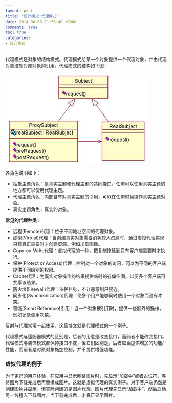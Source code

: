 ```yaml
---
layout: post
title: "设计模式:代理模式"
date: 2014-08-03 11:56:48 +0800
comments: true
toc: true
categories: 
- 设计模式
---
```


代理模式是对象的结构模式。代理模式给某一个对象提供一个代理对象，并由代理对象控制对原对象的引用。代理模式的结构如下图：

![image](/myresource/images/image_blog_20140803_120304.jpg)

<!--more-->

各角色说明如下：

* 抽象主题角色：是真实主题和代理主题的共同接口，任何可以使用真实主题的地方都可以使用代理主题。
* 代理主题角色：内部含有对真实主题的引用，可以在任何时候操作真实主题对象。
* 真实主题角色：真实的对象。

**常见的代理种类：**

* 远程(Remote)代理：位于不同地址空间的代理对象。
* 虚拟(Virtual)代理：当创建真实对象需要消耗较大资源时，通过虚拟代理实现只有真正需要时才创建资源。例如加载图像。
* Copy-on-Write代理：虚拟代理的一种，把复制拖延到只有客户端需要时才执行。
* 保护(Protect or Access)代理：控制对一个对象的访问，可以为不同的客户端提供不同级别的权限。
* Cache代理：为真实对象操作的结果提供临时的存储空间，以便多个客户端可共享该结果。
* 防火墙(Firewall)代理：保护目标，不让恶意用户接近。
* 同步化(Synchronization)代理：使多个用户能够同时使用一个对象而没有冲突。
* 智能(Smart Reference)引用：当一个对象被引用时，提供一些额外的操作，例如记录调用次数。


反射与代理常常一起使用，[这篇博文](/blog/2014/06/28/li-yong-fan-zhang-hao/)就是代理模式的一个例子。

代理模式与适配器模式的区别是，后者的用意是改变接口，而前者不能改变接口。代理模式与装饰模式都保持接口不变，但它们区别是，后者应当提供增加的功能/性能，而前者是对原对象施加控制，并不提供增强功能。

### 虚拟代理的例子
为了更好的用户体验，在应用中显示网络图片时，先显示“加载中”或者占位符，等待图片下载完成后再替换成图片。这就是虚拟代理的真实例子。对于客户端仍然是创建图片并显示，但实际创建的是图片代理，图片代理先显示“加载中”，然后启动另一线程去下载图片，当下载完成后，才真正显示图片。

